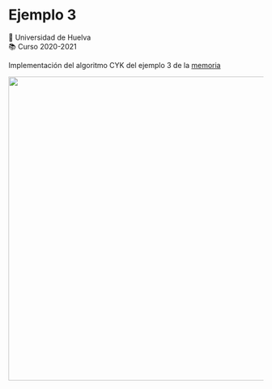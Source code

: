 #   Ejemplo 3
:school: Universidad de Huelva  
:books: Curso 2020-2021   

Implementación del algoritmo CYK del ejemplo 3 de la [memoria](https://github.com/alexbm98/CYK-MAC_2020-2021/blob/main/Documentaci%C3%B3n/README.md)  

<img src="https://github.com/alexbm98/CYK-MAC_2020-2021/blob/main/Documentaci%C3%B3n/images/gramatica_ejercicio_3.PNG" width="600">
